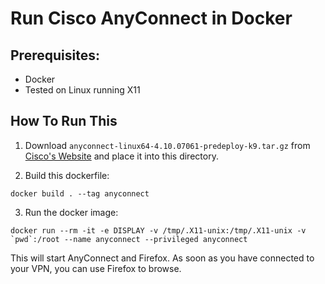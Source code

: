 # Run Cisco AnyConnect in Docker

## Prerequisites:

* Docker
* Tested on Linux running X11

## How To Run This

1. Download `anyconnect-linux64-4.10.07061-predeploy-k9.tar.gz` from [Cisco's Website](https://software.cisco.com/download/home/286281283/type/282364313/release/4.10.07061) and place it into this directory.

2. Build this dockerfile:

```
docker build . --tag anyconnect
```

3. Run the docker image:

```
docker run --rm -it -e DISPLAY -v /tmp/.X11-unix:/tmp/.X11-unix -v `pwd`:/root --name anyconnect --privileged anyconnect
```

This will start AnyConnect and Firefox. As soon as you have connected to your VPN, you can use Firefox to browse.

